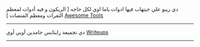 
دي ريبو علي جيتهاب فيها ادوات ياما اوي لكل حاجه [ الريكون و فيه أدوات لمعظم الثغرات ومعظم المنصات ]
[Awesome Tools](https://github.com/vavkamil/awesome-bugbounty-tools)

---
دي تجميعة رايتابس جامدين أويي أوي
[Writeups](https://pentester.land/writeups/)

----
